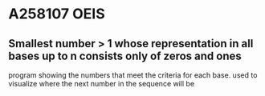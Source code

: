 # A258107 OEIS

## Smallest number > 1 whose representation in all bases up to n consists only of zeros and ones

program showing the numbers that meet the criteria for each base. used to visualize where the next number in the sequence will be
